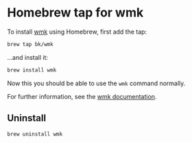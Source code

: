 # Homebrew tap for wmk

To install [wmk](https://github.com/bk/wmk) using Homebrew, first add the tap:

```bash
brew tap bk/wmk
```

...and install it:

```bash
brew install wmk
```

Now this you should be able to use the `wmk` command normally.

For further information, see the [wmk documentation](https://wmk.baldr.net/).

## Uninstall

```php
brew uninstall wmk
```

